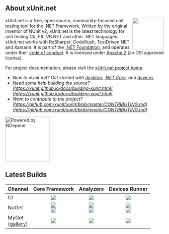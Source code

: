 ## About xUnit.net

[<img align="right" src="https://xunit.github.io/images/dotnet-fdn-logo.png" width="100" />](https://www.dotnetfoundation.org/)

xUnit.net is a free, open source, community-focused unit testing tool for the .NET Framework. Written by the original inventor of NUnit v2, xUnit.net is the latest technology for unit testing C#, F#, VB.NET and other .NET languages. xUnit.net works with ReSharper, CodeRush, TestDriven.NET and Xamarin. It is part of the [.NET Foundation](https://www.dotnetfoundation.org/), and operates under their [code of conduct](https://www.dotnetfoundation.org/code-of-conduct). It is licensed under [Apache 2](https://opensource.org/licenses/Apache-2.0) (an OSI approved license).

For project documentation, please visit the [xUnit.net project home](https://xunit.github.io/).

* _New to xUnit.net? Get started with [desktop](https://xunit.github.io/docs/getting-started-desktop.html), [.NET Core](https://xunit.github.io/docs/getting-started-dotnet-core.html), and [devices](https://xunit.github.io/docs/getting-started-devices.html)._
* _Need some help building the source? [https://xunit.github.io/docs/building-xunit.html](https://xunit.github.io/docs/building-xunit.html)_
* _Want to contribute to the project? [https://github.com/xunit/xunit/blob/master/CONTRIBUTING.md](https://github.com/xunit/xunit/blob/master/CONTRIBUTING.md)_

[<img src="https://raw.github.com/xunit/media/master/powered-by-ndepend-transparent.png" title="Powered by NDepend" width="142" />](http://www.ndepend.com/)

## Latest Builds

Channel  | Core Framework | Analyzers | Devices Runner
-------- | :------------: | :-------: | :------------:
CI | <a href="https://ci.appveyor.com/project/xunit/xunit"><img src="https://ci.appveyor.com/api/projects/status/3ju9yoxaeafj9owb/branch/master?svg=true" /></a> | <a href="https://ci.appveyor.com/project/xunit/xunit.analyzers"><img src="https://ci.appveyor.com/api/projects/status/qvurc9j02j8a8qy4/branch/master?svg=true" /></a> | <a href="https://ci.appveyor.com/project/xunit/devices.xunit"><img src="https://ci.appveyor.com/api/projects/status/uy2425k961w4w11l/branch/master?svg=true" /></a>
NuGet | <a href="https://www.nuget.org/packages/xunit"><img src="https://img.shields.io/nuget/v/xunit.svg?style=flat"></a><br><a href="https://www.nuget.org/packages/xunit/absoluteLatest"><img src="https://img.shields.io/nuget/vpre/xunit.svg?style=flat"></a> | <a href="https://www.nuget.org/packages/xunit.analyzers"><img src="https://img.shields.io/nuget/v/xunit.analyzers.svg?style=flat"></a><br><a href="https://www.nuget.org/packages/xunit.analyzers/absoluteLatest"><img src="https://img.shields.io/nuget/vpre/xunit.analyzers.svg?style=flat"></a> | <a href="https://www.nuget.org/packages/xunit.runner.devices"><img src="https://img.shields.io/nuget/v/xunit.runner.devices.svg?style=flat"></a><br><a href="https://www.nuget.org/packages/xunit.runner.devices/absoluteLatest"><img src="https://img.shields.io/nuget/vpre/xunit.runner.devices.svg?style=flat"></a>
MyGet<br>([gallery](https://www.myget.org/gallery/xunit/)) | <a href="https://myget.org/feed/xunit/package/nuget/xunit"><img src="https://img.shields.io/myget/xunit/vpre/xunit.svg?style=flat"></a> | <a href="https://myget.org/feed/xunit/package/nuget/xunit.analyzers"><img src="https://img.shields.io/myget/xunit/vpre/xunit.analyzers.svg?style=flat"></a> | <a href="https://myget.org/feed/xunit-xamarin/package/nuget/xunit.runner.devices"><img src="https://img.shields.io/myget/xunit-xamarin/vpre/xunit.runner.devices.svg?style=flat"></a>
